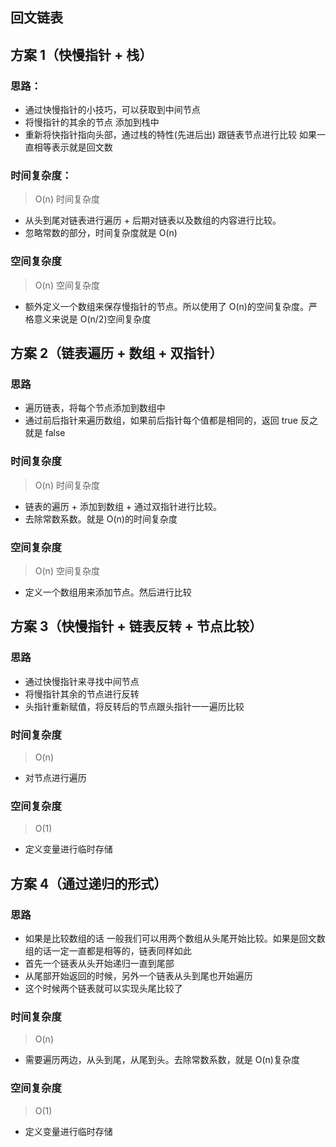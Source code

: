 ## 回文链表

## 方案 1（快慢指针 + 栈）

### 思路：

- 通过快慢指针的小技巧，可以获取到中间节点
- 将慢指针的其余的节点 添加到栈中
- 重新将快指针指向头部，通过栈的特性(先进后出) 跟链表节点进行比较 如果一直相等表示就是回文数

### 时间复杂度：

> O(n) 时间复杂度

- 从头到尾对链表进行遍历 + 后期对链表以及数组的内容进行比较。
- 忽略常数的部分，时间复杂度就是 O(n)

### 空间复杂度

> O(n) 空间复杂度

- 额外定义一个数组来保存慢指针的节点。所以使用了 O(n)的空间复杂度。严格意义来说是 O(n/2)空间复杂度

## 方案 2（链表遍历 + 数组 + 双指针）

### 思路

- 遍历链表，将每个节点添加到数组中
- 通过前后指针来遍历数组，如果前后指针每个值都是相同的，返回 true 反之就是 false

### 时间复杂度

> O(n) 时间复杂度

- 链表的遍历 + 添加到数组 + 通过双指针进行比较。
- 去除常数系数。就是 O(n)的时间复杂度

### 空间复杂度

> O(n) 空间复杂度

- 定义一个数组用来添加节点。然后进行比较

## 方案 3（快慢指针 + 链表反转 + 节点比较）

### 思路

- 通过快慢指针来寻找中间节点
- 将慢指针其余的节点进行反转
- 头指针重新赋值，将反转后的节点跟头指针一一遍历比较

### 时间复杂度

> O(n)

- 对节点进行遍历

### 空间复杂度

> O(1)

- 定义变量进行临时存储

## 方案 4（通过递归的形式）

### 思路

- 如果是比较数组的话 一般我们可以用两个数组从头尾开始比较。如果是回文数组的话一定一直都是相等的，链表同样如此
- 首先一个链表从头开始递归一直到尾部
- 从尾部开始返回的时候，另外一个链表从头到尾也开始遍历
- 这个时候两个链表就可以实现头尾比较了

### 时间复杂度

> O(n)

- 需要遍历两边，从头到尾，从尾到头。去除常数系数，就是 O(n)复杂度

### 空间复杂度

> O(1)

- 定义变量进行临时存储
